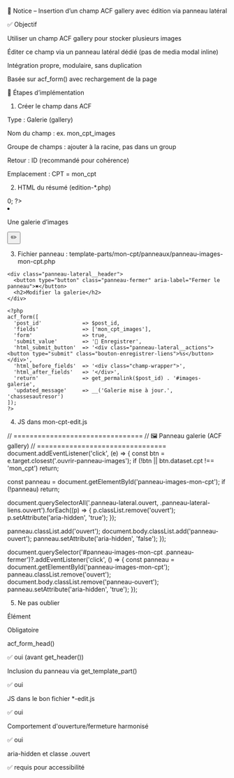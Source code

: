 🧹 Notice – Insertion d’un champ ACF gallery avec édition via panneau latéral

✅ Objectif

Utiliser un champ ACF gallery pour stocker plusieurs images

Éditer ce champ via un panneau latéral dédié (pas de media modal inline)

Intégration propre, modulaire, sans duplication

Basée sur acf_form() avec rechargement de la page

💪 Étapes d’implémentation

1. Créer le champ dans ACF

Type : Galerie (gallery)

Nom du champ : ex. mon_cpt_images

Groupe de champs : ajouter à la racine, pas dans un group

Retour : ID (recommandé pour cohérence)

Emplacement : CPT = mon_cpt

2. HTML du résumé (edition-*.php)

<?php
$images = get_field('mon_cpt_images', $post_id);
$has_images = is_array($images) && count($images) > 0;
?>

<li class="champ-<?= esc_attr($cpt); ?> champ-img <?= $has_images ? 'champ-rempli' : 'champ-vide'; ?>"
    data-champ="mon_cpt_images"
    data-cpt="<?= esc_attr($cpt); ?>"
    data-post-id="<?= esc_attr($post_id); ?>">

  Une galerie d’images

  <button type="button"
          class="champ-modifier ouvrir-panneau-images"
          data-champ="mon_cpt_images"
          data-cpt="<?= esc_attr($cpt); ?>"
          data-post-id="<?= esc_attr($post_id); ?>">
    ✏️
  </button>
</li>

3. Fichier panneau : template-parts/mon-cpt/panneaux/panneau-images-mon-cpt.php

<?php
defined('ABSPATH') || exit;

$post_id = $args['post_id'] ?? null;
if (!$post_id || get_post_type($post_id) !== 'mon_cpt') return;
?>

<div id="panneau-images-mon-cpt" class="panneau-lateral-liens panneau-lateral-large" aria-hidden="true">
  <div class="panneau-lateral__contenu">

    <div class="panneau-lateral__header">
      <button type="button" class="panneau-fermer" aria-label="Fermer le panneau">✖️</button>
      <h2>Modifier la galerie</h2>
    </div>

    <?php
    acf_form([
      'post_id'             => $post_id,
      'fields'              => ['mon_cpt_images'],
      'form'                => true,
      'submit_value'        => '📅 Enregistrer',
      'html_submit_button'  => '<div class="panneau-lateral__actions"><button type="submit" class="bouton-enregistrer-liens">%s</button></div>',
      'html_before_fields'  => '<div class="champ-wrapper">',
      'html_after_fields'   => '</div>',
      'return'              => get_permalink($post_id) . '#images-galerie',
      'updated_message'     => __('Galerie mise à jour.', 'chassesautresor')
    ]);
    ?>
  </div>
</div>

4. JS dans mon-cpt-edit.js

// ================================
// 🖼️ Panneau galerie (ACF gallery)
// ================================
document.addEventListener('click', (e) => {
  const btn = e.target.closest('.ouvrir-panneau-images');
  if (!btn || btn.dataset.cpt !== 'mon_cpt') return;

  const panneau = document.getElementById('panneau-images-mon-cpt');
  if (!panneau) return;

  document.querySelectorAll('.panneau-lateral.ouvert, .panneau-lateral-liens.ouvert').forEach((p) => {
    p.classList.remove('ouvert');
    p.setAttribute('aria-hidden', 'true');
  });

  panneau.classList.add('ouvert');
  document.body.classList.add('panneau-ouvert');
  panneau.setAttribute('aria-hidden', 'false');
});

document.querySelector('#panneau-images-mon-cpt .panneau-fermer')?.addEventListener('click', () => {
  const panneau = document.getElementById('panneau-images-mon-cpt');
  panneau.classList.remove('ouvert');
  document.body.classList.remove('panneau-ouvert');
  panneau.setAttribute('aria-hidden', 'true');
});

5. Ne pas oublier

Élément

Obligatoire

acf_form_head()

✅ oui (avant get_header())

Inclusion du panneau via get_template_part()

✅ oui

JS dans le bon fichier *-edit.js

✅ oui

Comportement d'ouverture/fermeture harmonisé

✅ oui

aria-hidden et classe .ouvert

✅ requis pour accessibilité

